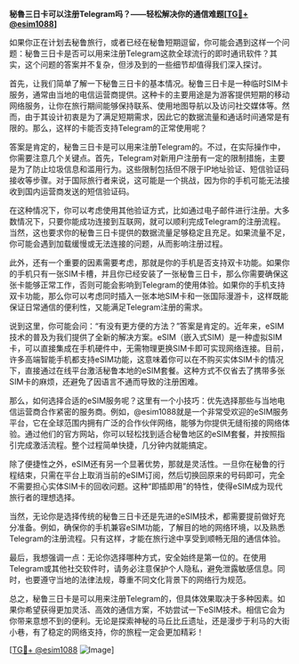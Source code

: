 **秘魯三日卡可以注册Telegram吗？——轻松解决你的通信难题[[TG💪+ @esim1088](https://t.me/s/esim1088)]**

如果你正在计划去秘鲁旅行，或者已经在秘鲁短期逗留，你可能会遇到这样一个问题：秘鲁三日卡是否可以用来注册Telegram这款全球流行的即时通讯软件？其实，这个问题的答案并不复杂，但涉及到的一些细节却值得我们深入探讨。

首先，让我们简单了解一下秘鲁三日卡的基本情况。秘鲁三日卡是一种临时SIM卡服务，通常由当地的电信运营商提供。这种卡的主要用途是为游客提供短期的移动网络服务，让你在旅行期间能够保持联系、使用地图导航以及访问社交媒体等。然而，由于其设计初衷是为了满足短期需求，因此它的数据流量和通话时间通常是有限的。那么，这样的卡能否支持Telegram的正常使用呢？

答案是肯定的，秘鲁三日卡是可以用来注册Telegram的。不过，在实际操作中，你需要注意几个关键点。首先，Telegram对新用户注册有一定的限制措施，主要是为了防止垃圾信息和滥用行为。这些限制包括但不限于IP地址验证、短信验证码接收等步骤。对于国际旅行者来说，这可能是一个挑战，因为你的手机可能无法接收到国内运营商发送的短信验证码。

在这种情况下，你可以考虑使用其他验证方式，比如通过电子邮件进行注册。大多数情况下，只要你能成功连接到互联网，就可以顺利完成Telegram的注册流程。当然，这也要求你的秘鲁三日卡提供的数据流量足够稳定且充足。如果流量不足，你可能会遇到加载缓慢或无法连接的问题，从而影响注册过程。

此外，还有一个重要的因素需要考虑，那就是你的手机是否支持双卡功能。如果你的手机只有一张SIM卡槽，并且你已经安装了一张秘鲁三日卡，那么你需要确保这张卡能够正常工作，否则可能会影响到Telegram的使用体验。如果你的手机支持双卡功能，那么你可以考虑同时插入一张本地SIM卡和一张国际漫游卡，这样既能保证日常通信的便利性，又能满足Telegram注册的需求。

说到这里，你可能会问：“有没有更方便的方法？”答案是肯定的。近年来，eSIM技术的普及为我们提供了全新的解决方案。eSIM（嵌入式SIM）是一种虚拟SIM卡，可以直接集成在手机硬件中，无需物理更换SIM卡即可实现网络连接。目前，许多高端智能手机都支持eSIM功能，这意味着你可以在不购买实体SIM卡的情况下，直接通过在线平台激活秘鲁本地的eSIM套餐。这种方式不仅省去了携带多张SIM卡的麻烦，还避免了因语言不通而导致的注册困难。

那么，如何选择合适的eSIM服务呢？这里有一个小技巧：优先选择那些与当地电信运营商合作紧密的服务商。例如，@esim1088就是一个非常受欢迎的eSIM服务平台，它在全球范围内拥有广泛的合作伙伴网络，能够为你提供无缝衔接的网络体验。通过他们的官方网站，你可以轻松找到适合秘鲁地区的eSIM套餐，并按照指引完成激活流程。整个过程简单快捷，几分钟内就能搞定。

除了便捷性之外，eSIM还有另一个显著优势，那就是灵活性。一旦你在秘鲁的行程结束，只需在平台上取消当前的eSIM订阅，然后切换回原来的号码即可，完全不需要担心实体SIM卡的回收问题。这种“即插即用”的特性，使得eSIM成为现代旅行者的理想选择。

当然，无论你是选择传统的秘鲁三日卡还是先进的eSIM技术，都需要提前做好充分准备。例如，确保你的手机兼容eSIM功能，了解目的地的网络环境，以及熟悉Telegram的注册流程。只有这样，才能在旅行途中享受到顺畅无阻的通信体验。

最后，我想强调一点：无论你选择哪种方式，安全始终是第一位的。在使用Telegram或其他社交软件时，请务必注意保护个人隐私，避免泄露敏感信息。同时，也要遵守当地的法律法规，尊重不同文化背景下的网络行为规范。

总之，秘鲁三日卡是可以用来注册Telegram的，但具体效果取决于多种因素。如果你希望获得更加灵活、高效的通信方案，不妨尝试一下eSIM技术。相信它会为你带来意想不到的便利。无论是探索神秘的马丘比丘遗址，还是漫步于利马的大街小巷，有了稳定的网络支持，你的旅程一定会更加精彩！

[[TG💪+ @esim1088](https://t.me/s/esim1088) ![Image](https://i.postimg.cc/4NQfJmqS/Snipaste-2025-05-13-00-14-12.png)]